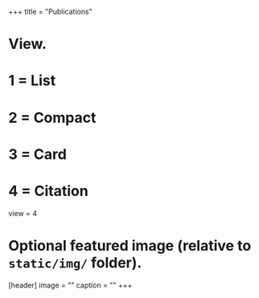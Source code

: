 +++
title = "Publications"

# View.
#   1 = List
#   2 = Compact
#   3 = Card
#   4 = Citation
view = 4


# Optional featured image (relative to `static/img/` folder).
[header]
image = ""
caption = ""
+++
